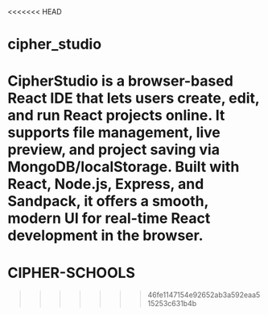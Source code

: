 <<<<<<< HEAD
# cipher_studio
CipherStudio is a browser-based React IDE that lets users create, edit, and run React projects online. It supports file management, live preview, and project saving via MongoDB/localStorage. Built with React, Node.js, Express, and Sandpack, it offers a smooth, modern UI for real-time React development in the browser.
=======
# CIPHER-SCHOOLS
>>>>>>> 46fe1147154e92652ab3a592eaa515253c631b4b
